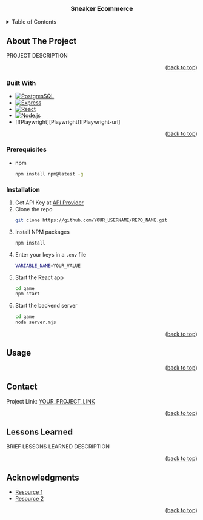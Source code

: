 <a id="readme-top"></a>

<!-- PROJECT LOGO -->
<br />
<div align="center">
  <a href="(https://github.com/darrenyzheng/sneaker-ecommerce)">
  </a>

  <h3 align="center">Sneaker Ecommerce</h3>
</div>

<!-- TABLE OF CONTENTS -->
<details>
  <summary>Table of Contents</summary>
  <ol>
    <li>
      <a href="#about-the-project">About The Project</a>
      <ul>
        <li><a href="#built-with">Built With</a></li>
      </ul>
    </li>
    <li>
      <a href="#getting-started">Getting Started</a>
      <ul>
        <li><a href="#prerequisites">Prerequisites</a></li>
        <li><a href="#installation">Installation</a></li>
      </ul>
    </li>
    <li><a href="#usage">Usage</a></li>
    <li><a href="#contact">Contact</a></li>
    <li><a href="#lessons-learned">Lessons Learned</a></li>
    <li><a href="#acknowledgments">Acknowledgments</a></li>
  </ol>
</details>

<!-- ABOUT THE PROJECT -->
## About The Project

PROJECT DESCRIPTION

<p align="right">(<a href="#readme-top">back to top</a>)</p>

### Built With

* [![PostgresSQL][PostgresSQL]][PostgresSQL-url]
* [![Express][Express.js]][Express-url]
* [![React][React.js]][React-url]
* [![Node.js][Node.js]][Node-url]
* [![Playwright][Playwright]][Playwright-url]

<p align="right">(<a href="#readme-top">back to top</a>)</p>

### Prerequisites

* npm
  ```sh
  npm install npm@latest -g
  ```

### Installation

1. Get API Key at [API Provider](API_URL)
2. Clone the repo
   ```sh
   git clone https://github.com/YOUR_USERNAME/REPO_NAME.git
   ```
3. Install NPM packages
   ```sh
   npm install
   ```
4. Enter your keys in a `.env` file
   ```sh
   VARIABLE_NAME=YOUR_VALUE
   ```
5. Start the React app
   ```sh
   cd game
   npm start
   ```
6. Start the backend server
   ```sh
   cd game
   node server.mjs
   ```

<p align="right">(<a href="#readme-top">back to top</a>)</p>

<!-- USAGE EXAMPLES -->
## Usage

<p align="right">(<a href="#readme-top">back to top</a>)</p>

<!-- CONTACT -->
## Contact

Project Link: [YOUR_PROJECT_LINK](YOUR_PROJECT_URL)

<p align="right">(<a href="#readme-top">back to top</a>)</p>

<!-- LESSONS LEARNED -->
## Lessons Learned

<p> BRIEF LESSONS LEARNED DESCRIPTION </p>

<p align="right">(<a href="#readme-top">back to top</a>)</p>

<!-- ACKNOWLEDGMENTS -->
## Acknowledgments

* [Resource 1](RESOURCE_1_URL)
* [Resource 2](RESOURCE_2_URL)

<p align="right">(<a href="#readme-top">back to top</a>)</p>

<!-- MARKDOWN LINKS & IMAGES -->
<!-- https://www.markdownguide.org/basic-syntax/#reference-style-links -->


[PostgresSQL]: https://img.shields.io/badge/postgresql-4169e1?style=for-the-badge&logo=postgresql&logoColor=white
[PostgresSQL-url]: https://www.postgresql.org/
[Express.js]: https://img.shields.io/badge/Express.js-404D59?style=for-the-badge
[Express-url]: https://expressjs.com/
[React.js]: https://img.shields.io/badge/React-20232A?style=for-the-badge&logo=react&logoColor=61DAFB
[React-url]: https://reactjs.org/
[Node.js]: https://img.shields.io/badge/Node.js-43853D?style=for-the-badge&logo=node-dot-js&logoColor=white
[Node-url]: https://nodejs.org/



